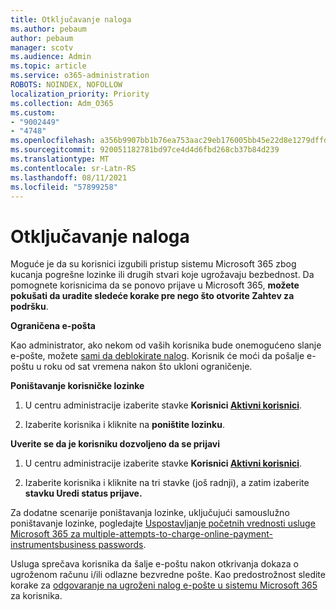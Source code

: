 ```yaml
---
title: Otključavanje naloga
ms.author: pebaum
author: pebaum
manager: scotv
ms.audience: Admin
ms.topic: article
ms.service: o365-administration
ROBOTS: NOINDEX, NOFOLLOW
localization_priority: Priority
ms.collection: Adm_O365
ms.custom:
- "9002449"
- "4748"
ms.openlocfilehash: a356b9907bb1b76ea753aac29eb176005bb45e22d8e1279dffd09af2cda9642b
ms.sourcegitcommit: 920051182781bd97ce4d4d6fbd268cb37b84d239
ms.translationtype: MT
ms.contentlocale: sr-Latn-RS
ms.lasthandoff: 08/11/2021
ms.locfileid: "57899258"
---
```

# <a name="unlocking-an-account"></a>Otključavanje naloga

Moguće je da su korisnici izgubili pristup sistemu Microsoft 365 zbog kucanja pogrešne lozinke ili drugih stvari koje ugrožavaju bezbednost. Da pomognete korisnicima da se ponovo prijave u Microsoft 365, **možete pokušati da uradite sledeće korake pre nego što otvorite Zahtev za podršku**. 

**Ograničena e-pošta**

Kao administrator, ako nekom od vaših korisnika bude onemogućeno slanje e-pošte, možete [sami da deblokirate nalog](https://docs.microsoft.com/microsoft-365/security/office-365-security/removing-user-from-restricted-users-portal-after-spam). Korisnik će moći da pošalje e-poštu u roku od sat vremena nakon što ukloni ograničenje.

**Poništavanje korisničke lozinke**

1. U centru administracije izaberite stavke **Korisnici [ Aktivni korisnici](https://admin.microsoft.com/Adminportal/Home?source=applauncher#/users)**.

2. Izaberite korisnika i kliknite na **poništite lozinku**.

**Uverite se da je korisniku dozvoljeno da se prijavi**

1. U centru administracije izaberite stavke **Korisnici [ Aktivni korisnici](https://admin.microsoft.com/Adminportal/Home?source=applauncher#/users)**.

2. Izaberite korisnika i kliknite na tri stavke (još radnji), a zatim izaberite **stavku Uredi status prijave.**

Za dodatne scenarije poništavanja lozinke, uključujući samouslužno poništavanje lozinke, pogledajte [Uspostavljanje početnih vrednosti usluge Microsoft 365 za multiple-attempts-to-charge-online-payment-instrumentsbusiness passwords](https://docs.microsoft.com/microsoft-365/admin/add-users/reset-passwords).

Usluga sprečava korisnika da šalje e-poštu nakon otkrivanja dokaza o ugroženom računu i/ili odlazne bezvredne pošte. Kao predostrožnost sledite korake za [odgovaranje na ugroženi nalog e-pošte u sistemu Microsoft 365](https://docs.microsoft.com/microsoft-365/security/office-365-security/responding-to-a-compromised-email-account) za korisnika.
